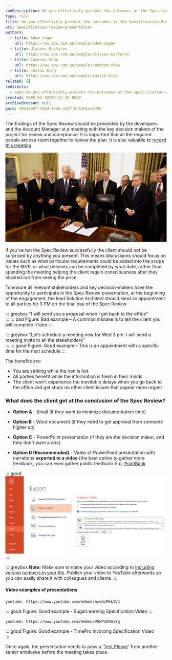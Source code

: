 ```yaml
---
seoDescription: Do you effectively present the outcomes at the Specification Review presentation? Present findings to key decision makers for review and acceptance.
type: rule
title: Do you effectively present the outcomes at the Specification Review presentation?
uri: specification-review-presentation
authors:
  - title: Adam Cogan
    url: https://ww.ssw.com.au/people/adam-cogan
  - title: Ulysses Maclaren
    url: https://ww.ssw.com.au/people/ulysses-maclaren
  - title: Cameron Shaw
    url: https://ww.ssw.com.au/people/cameron-shaw
  - title: Justin King
    url: https://ww.ssw.com.au/people/justin-king
related: []
redirects:
  - spec-do-you-effectively-present-the-outcomes-at-the-specification-review-presentation
created: 2009-03-18T02:12:35.000Z
archivedreason: null
guid: 48a1a8df-43bd-4626-a14f-8c53e1ce278a
---
```


The findings of the Spec Review should be presented by the developers and the Account Manager at a meeting with the key decision makers of the project for review and acceptance. It is important that all the required people are in a room together to review the plan. It is also valuable to [record this meeting](/record-teams-meetings).

<!--endintro-->

![Figure: It's a lot easier to get a signature when you've got the right people in the room](spec-review-decision-makers.jpg)

If you've run the Spec Review successfully the client should not be surprised by anything you present. This means discussions should focus on issues such as what particular requirements could be added into the scope for the MVP, or what releases can be completed by what date, rather than spending the meeting helping the client regain consciousness after they blacked out from seeing the price.

To ensure all relevant stakeholders and key decision-makers have the opportunity to participate in the Spec Review presentation, at the beginning of the engagement, the lead Solution Architect should send an appointment to all parties for 3 PM on the final day of the Spec Review.

::: greybox
“I will send you a proposal when I get back to the office”  
:::
::: bad
Figure: Bad example – A common mistake is to tell the client you will complete it later
:::

::: greybox
“Let’s schedule a meeting now for Wed 3 pm. I will send a meeting invite to all the stakeholders”  
:::
::: good
Figure: Good example – This is an appointment with a specific time for the next schedule
:::

The benefits are:

- You are striking while the iron is hot
- All parties benefit while the information is fresh in their minds
- The client won't experience the inevitable delays when you go back to the office and get stuck on other client issues that appear more urgent

### What does the client get at the conclusion of the Spec Review?

- **Option A** - Email (if they want to minimize documentation time)

- **Option B** - Word document (if they need to get approval from someone higher up)

- **Option C** - PowerPoint presentation (if they are the decision maker, and they don't want a doc)

- **Option D (Recommended)** - Video of PowerPoint presentation with narrations **exported to a video** (the best option to gather more feedback, you can even gather public feedback E.g. [PointBank](https://sswconsulting.github.io/PointBank)

::: good  
![Figure: Good example - Export your PowerPoint presentation as a video](pptx-to-video.png)  
:::

::: greybox
**Note:** Make sure to name your video according to [including version numbers in your file](/post-production-do-you-use-a-version-number-on-your-videos). Publish your video to YouTube afterwards so you can easily share it with colleagues and clients.
:::

#### Video examples of presentations

`youtube: https://www.youtube.com/embed/nywSzMhkZV4`

::: good
Figure: Good example - SugarLearning Specification Video
:::

`youtube: https://www.youtube.com/embed/VhWPZERUiYg`

::: good
Figure: Good example - TimePro Invoicing Specification Video  
:::

Once again, the presentation needs to pass a '[Test Please](/conduct-a-test-please-internally-and-then-with-the-client)' from another senior employee before the meeting takes place.
